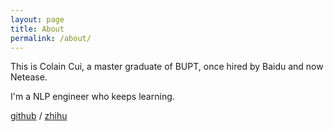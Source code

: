 ```yaml
---
layout: page
title: About
permalink: /about/
---
```


This is Colain Cui, a master graduate of BUPT, once hired by Baidu and now Netease.

I'm a NLP engineer who keeps learning.


[github][my-github] /
[zhihu][my-zhihu]

[my-github]: https://github.com/ColainCYY
[my-zhihu]: https://www.zhihu.com/people/qalian/
